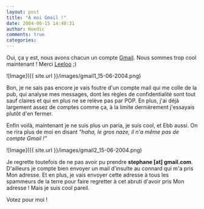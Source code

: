 ```yaml
---
layout: post
title: "À moi Gmail !"
date: 2004-06-15 14:48:31
author: Hoedic
comments: true
categories: 
---
```



Oui, ça y est, nous avons chacun un compte [Gmail](http://gmail.google.com/). Nous sommes trop cool maintenant ! Merci [Leeloo](http://leeloolene.free.fr/) ;)

![Image]({{ site.url }}/images/gmail1_15-06-2004.png)


Bon, je ne sais pas encore je vais foutre d'un compte mail qui me colle de la pub, qui analyse mes messages, dont les règles de confidentialité sont tout sauf claires et qui en plus ne se relève pas par POP. En plus, j'ai déjà largement assez de comptes comme ça, à la limite dernièrement j'essayais plutôt d'en fermer.

Enfin voilà, maintenant je ne suis plus un paria, je suis cool, et Ebb aussi. On ne rira plus de moi en disant *"haha, le gros naze, il n'a même pas de compte Gmail !"*

![Image]({{ site.url }}/images/gmail2_15-06-2004.png)


Je regrette toutefois de ne pas avoir pu prendre **stephane [at] gmail.com**. D'ailleurs je compte bien envoyer un mail d'insulte au connard qui m'a pris Mon adresse. Et en plus, je vais envoyer cette adresse à tous les spammeurs de la terre pour faire regretter à cet abruti d'avoir pris Mon adresse ! Mais je suis cool pareil.

Votez pour moi !